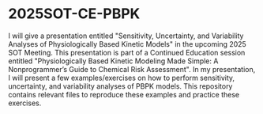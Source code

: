 # 2025SOT-CE-PBPK

I will give a presentation entitled "Sensitivity, Uncertainty, and Variability Analyses of Physiologically Based Kinetic Models" in the upcoming 2025 SOT Meeting. This presentation is part of a Continued Education session entitled "Physiologically Based Kinetic Modeling Made Simple: A Nonprogrammer’s Guide to Chemical Risk Assessment". In my presentation, I will present a few examples/exercises on how to perform sensitivity, uncertainty, and variability analyses of PBPK models. This repository contains relevant files to reproduce these examples and practice these exercises.
